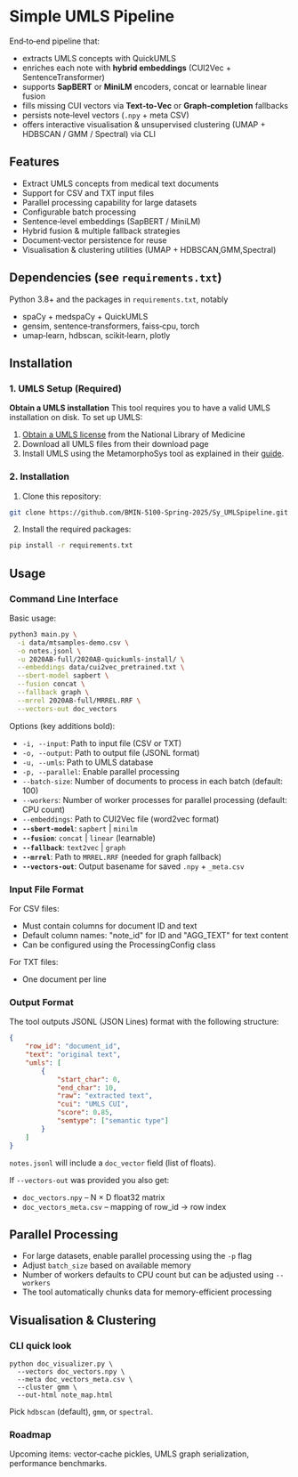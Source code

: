 # Simple UMLS Pipeline

End‑to‑end pipeline that:
* extracts UMLS concepts with QuickUMLS
* enriches each note with **hybrid embeddings** (CUI2Vec + SentenceTransformer)
* supports **SapBERT** or **MiniLM** encoders, concat or learnable linear fusion
* fills missing CUI vectors via **Text‑to‑Vec** or **Graph‑completion** fallbacks
* persists note‑level vectors (`.npy` + meta CSV)
* offers interactive visualisation & unsupervised clustering (UMAP + HDBSCAN / GMM / Spectral) via CLI

## Features

- Extract UMLS concepts from medical text documents
- Support for CSV and TXT input files
- Parallel processing capability for large datasets
- Configurable batch processing
- Sentence‑level embeddings (SapBERT / MiniLM)
- Hybrid fusion & multiple fallback strategies
- Document‑vector persistence for reuse
- Visualisation & clustering utilities (UMAP + HDBSCAN,GMM,Spectral)

## Dependencies (see `requirements.txt`)

Python 3.8+ and the packages in `requirements.txt`, notably

* spaCy + medspaCy + QuickUMLS
* gensim, sentence‑transformers, faiss‑cpu, torch
* umap‑learn, hdbscan, scikit‑learn, plotly

## Installation

### 1. UMLS Setup (Required)

**Obtain a UMLS installation**
This tool requires you to have a valid UMLS installation on disk. To set up UMLS:

1. [Obtain a UMLS license](https://www.nlm.nih.gov/databases/umls.html) from the National Library of Medicine
2. Download all UMLS files from their download page
3. Install UMLS using the MetamorphoSys tool as explained in their [guide](https://www.nlm.nih.gov/research/umls/implementation_resources/metamorphosys/help.html).


### 2. Installation

1. Clone this repository:
```bash
git clone https://github.com/BMIN-5100-Spring-2025/Sy_UMLSpipeline.git
```

2. Install the required packages:
```bash
pip install -r requirements.txt
```

## Usage

### Command Line Interface

Basic usage:
```bash
python3 main.py \
  -i data/mtsamples-demo.csv \
  -o notes.jsonl \
  -u 2020AB-full/2020AB-quickumls-install/ \
  --embeddings data/cui2vec_pretrained.txt \
  --sbert-model sapbert \
  --fusion concat \
  --fallback graph \
  --mrrel 2020AB-full/MRREL.RRF \
  --vectors-out doc_vectors
```

Options (key additions bold):
- `-i, --input`: Path to input file (CSV or TXT)
- `-o, --output`: Path to output file (JSONL format)
- `-u, --umls`: Path to UMLS database
- `-p, --parallel`: Enable parallel processing
- `--batch-size`: Number of documents to process in each batch (default: 100)
- `--workers`: Number of worker processes for parallel processing (default: CPU count)
- `--embeddings`: Path to CUI2Vec file (word2vec format)
- **`--sbert-model`**: `sapbert` | `minilm`
- **`--fusion`**: `concat` | `linear` (learnable)
- **`--fallback`**: `text2vec` | `graph`
- **`--mrrel`**: Path to `MRREL.RRF` (needed for graph fallback)
- **`--vectors-out`**: Output basename for saved `.npy` + `_meta.csv`

### Input File Format

For CSV files:
- Must contain columns for document ID and text
- Default column names: "note_id" for ID and "AGG_TEXT" for text content
- Can be configured using the ProcessingConfig class

For TXT files:
- One document per line

### Output Format

The tool outputs JSONL (JSON Lines) format with the following structure:
```json
{
    "row_id": "document_id",
    "text": "original text",
    "umls": [
        {
            "start_char": 0,
            "end_char": 10,
            "raw": "extracted text",
            "cui": "UMLS CUI",
            "score": 0.85,
            "semtype": ["semantic type"]
        }
    ]
}
```

`notes.jsonl` will include a `doc_vector` field (list of floats).

If `--vectors-out` was provided you also get:
* `doc_vectors.npy` – N × D float32 matrix
* `doc_vectors_meta.csv` – mapping of row_id → row index

## Parallel Processing

- For large datasets, enable parallel processing using the `-p` flag
- Adjust `batch_size` based on available memory
- Number of workers defaults to CPU count but can be adjusted using `--workers`
- The tool automatically chunks data for memory-efficient processing

## Visualisation & Clustering

### CLI quick look

```
python doc_visualizer.py \
  --vectors doc_vectors.npy \
  --meta doc_vectors_meta.csv \
  --cluster gmm \
  --out-html note_map.html
```

Pick `hdbscan` (default), `gmm`, or `spectral`.

### Roadmap

Upcoming items: vector‑cache pickles, UMLS graph serialization, performance benchmarks.

